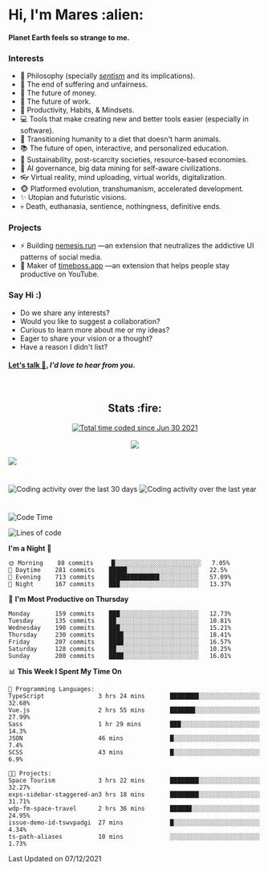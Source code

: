 <h1>Hi, I'm Mares :alien:</h1>

#### Planet Earth feels so strange to me.

### **Interests**

- 🌊 Philosophy (specially [_sentism_][sentismmedium] and its implications).
- 🎯 The end of suffering and unfairness.
- 💸 The future of money.
- 💼 The future of work.
- 🧠 Productivity, Habits, & Mindsets.
- 💻 Tools that make creating new and better tools easier (especially in software).
- 🥗 Transitioning humanity to a diet that doesn't harm animals.
- 📚 The future of open, interactive, and personalized education.
- 🌱 Sustainability, post-scarcity societies, resource-based economies.
- 🤖 AI governance, big data mining for self-aware civilizations.
- 👓 Virtual reality, mind uploading, virtual worlds, digitalization.
- 🐵 Platformed evolution, transhumanism, accelerated development.
- ✨ Utopian and futuristic visions.
- 💀 Death, euthanasia, sentience, nothingness, definitive ends.


### **Projects**

- ⚡ Building [nemesis.run](https://nemesis.run) —an extension that neutralizes the addictive UI patterns of social media.
- 💎 Maker of [timeboss.app](https://timeboss.app) —an extension that helps people stay productive on YouTube.


### **Say Hi :)**

- Do we share any interests?
- Would you like to suggest a collaboration?
- Curious to learn more about me or my ideas?
- Eager to share your vision or a thought?
- Have a reason I didn't list?

#### [Let's talk :wave:.](mailto:mareszhar@gmail.com) _I'd love to hear from you_.

[sentismmedium]: https://medium.com/@mareszhar/born-a-prisoner-a-reflection-about-life-its-struggles-and-a-plan-to-escape-d8566ce9b026

<br>

<h2 align="center">Stats :fire:</h2>

<div align="center">
  <a href="https://wakatime.com/@cfdc0e0d-4860-4b62-9ff0-cb659185525e">
    <img src="https://wakatime.com/badge/user/cfdc0e0d-4860-4b62-9ff0-cb659185525e.svg" alt="Total time coded since Jun 30 2021" />
  </a>
</div>

<br>

<div align="center">
  <img src="https://github-readme-streak-stats.herokuapp.com?user=mareszhar&theme=black-ice&hide_border=true&stroke=FFFFFF15&ring=DF8FFE&fire=DF8FFE&currStreakLabel=DF8FFE&background=1A232A&currStreakNum=86FFAB&dates=B1AAB3FF">
</div>

<!-- Add or remove this: &dates=B1AAB3FF at the end of the streak stats URL if they get bugged and aren't updating -->

<br>

<img src="https://activity-graph.herokuapp.com/graph?username=mareszhar&theme=nord&bg_color=00000000&color=979797&line=DF8FFE&point=00000000&area=true&hide_border=true">

<br>

<h1></h1>

<img src="https://wakatime.com/share/@mares/5df0ff02-9c79-41b4-b540-51dc9c65a57b.svg" alt="Coding activity over the last 30 days" />
<img src="https://wakatime.com/share/@mares/ea89ba71-f374-40af-930c-e0655909fe37.svg" alt="Coding activity over the last year" />

<h1></h1>

<!--START_SECTION:waka-->
![Code Time](http://img.shields.io/badge/Code%20Time-366%20hrs%205%20mins-blue)

![Lines of code](https://img.shields.io/badge/From%20Hello%20World%20I%27ve%20Written-114%20Thousand%20lines%20of%20code-blue)

**I'm a Night 🦉** 

```text
🌞 Morning    88 commits     █░░░░░░░░░░░░░░░░░░░░░░░░   7.05% 
🌆 Daytime    281 commits    █████░░░░░░░░░░░░░░░░░░░░   22.5% 
🌃 Evening    713 commits    ██████████████░░░░░░░░░░░   57.09% 
🌙 Night      167 commits    ███░░░░░░░░░░░░░░░░░░░░░░   13.37%

```
📅 **I'm Most Productive on Thursday** 

```text
Monday       159 commits    ███░░░░░░░░░░░░░░░░░░░░░░   12.73% 
Tuesday      135 commits    ██░░░░░░░░░░░░░░░░░░░░░░░   10.81% 
Wednesday    190 commits    ███░░░░░░░░░░░░░░░░░░░░░░   15.21% 
Thursday     230 commits    ████░░░░░░░░░░░░░░░░░░░░░   18.41% 
Friday       207 commits    ████░░░░░░░░░░░░░░░░░░░░░   16.57% 
Saturday     128 commits    ██░░░░░░░░░░░░░░░░░░░░░░░   10.25% 
Sunday       200 commits    ████░░░░░░░░░░░░░░░░░░░░░   16.01%

```


📊 **This Week I Spent My Time On** 

```text
💬 Programming Languages: 
TypeScript               3 hrs 24 mins       ████████░░░░░░░░░░░░░░░░░   32.68% 
Vue.js                   2 hrs 55 mins       ███████░░░░░░░░░░░░░░░░░░   27.99% 
Sass                     1 hr 29 mins        ███░░░░░░░░░░░░░░░░░░░░░░   14.3% 
JSON                     46 mins             █░░░░░░░░░░░░░░░░░░░░░░░░   7.4% 
SCSS                     43 mins             █░░░░░░░░░░░░░░░░░░░░░░░░   6.9%

🐱‍💻 Projects: 
Space Tourism            3 hrs 22 mins       ████████░░░░░░░░░░░░░░░░░   32.27% 
exps-sidebar-staggered-an3 hrs 18 mins       ████████░░░░░░░░░░░░░░░░░   31.71% 
wdp-fm-space-travel      2 hrs 36 mins       ██████░░░░░░░░░░░░░░░░░░░   24.95% 
issue-demo-id-tswvpadgi  27 mins             █░░░░░░░░░░░░░░░░░░░░░░░░   4.34% 
ts-path-aliases          10 mins             ░░░░░░░░░░░░░░░░░░░░░░░░░   1.73%

```


 Last Updated on 07/12/2021
<!--END_SECTION:waka-->
